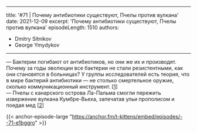 
---
title: '#71 | Почему антибиотики существуют, Пчелы против вулкана'
date: 2021-12-09
excerpt: 'Почему антибиотики существуют, Пчелы против вулкана'
episodeLength: 1510
authors:
  - Dmitry Sitnikov
  - George Ymydykov
---

— Бактерии погибают от антибиотиков, но они же их и производят. Почему за годы эволюции все бактерии не стали резистентными, как они становятся в больницах? У группы исследователей есть теория, что в мире бактерий антибиотики — не столько смертельное оружие, сколько коммуникационный инструмент. [[1](https://journals.asm.org/doi/10.1128/mBio.01966-21)]<br/>
— Пчелы с канарского острова Ла-Пальма смогли пережить извержение вулкана Кумбре-Вьеха, запечатав ульи прополисом и поедая мед [[2](https://www.nytimes.com/2021/12/04/world/europe/canary-islands-volcano-honeybees.html)]

{{< anchor-episode-large "https://anchor.fm/t-kittens/embed/episodes/--71-e1bggro" >}}
